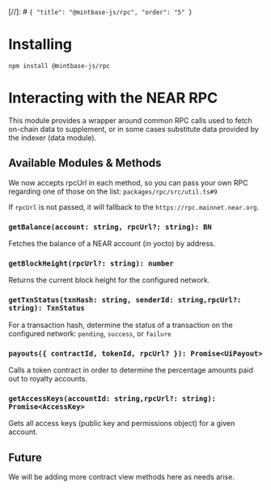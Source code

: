 [//]: # `{ "title": "@mintbase-js/rpc", "order": "5" }`


# Installing

`npm install @mintbase-js/rpc`

# Interacting with the NEAR RPC

This module provides a wrapper around common RPC calls used to fetch on-chain data to supplement, or in some cases substitute data provided by the indexer (data module).

## Available Modules & Methods

We now accepts rpcUrl in each method, so you can pass your own RPC regarding one of those on the list:
`packages/rpc/src/util.ts#9`

If `rpcUrl` is not passed, it will fallback to the `https://rpc.mainnet.near.org`.

### `getBalance(account: string, rpcUrl?: string): BN`

Fetches the balance of a NEAR account (in yocto) by address.

### `getBlockHeight(rpcUrl?: string): number`

Returns the current block height for the configured network.

### `getTxnStatus(txnHash: string, senderId: string,rpcUrl?: string): TxnStatus`

For a transaction hash, determine the status of a transaction on the configured network: `pending`, `success`, or `failure`

### `payouts({ contractId, tokenId, rpcUrl? }): Promise<UiPayout>`

Calls a token contract in order to determine the percentage amounts paid out to royalty accounts.

### `getAccessKeys(accountId: string,rpcUrl?: string): Promise<AccessKey>`

Gets all access keys (public key and permissions object) for a given account.


## Future

We will be adding more contract view methods here as needs arise.

